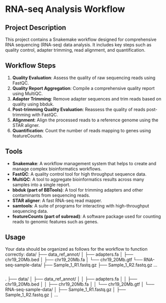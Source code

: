 # RNA-seq Analysis Workflow

## Project Description

This project contains a Snakemake workflow designed for comprehensive RNA sequencing (RNA-seq) data analysis. It includes key steps such as quality control, adapter trimming, read alignment, and quantification.

## Workflow Steps

1. **Quality Evaluation**: Assess the quality of raw sequencing reads using FastQC.
2. **Quality Report Aggregation**: Compile a comprehensive quality report using MultiQC.
3. **Adapter Trimming**: Remove adapter sequences and trim reads based on quality using bbduk.
4. **Post-trimming Quality Evaluation**: Reassess the quality of reads post-trimming with FastQC.
5. **Alignment**: Align the processed reads to a reference genome using the STAR aligner.
6. **Quantification**: Count the number of reads mapping to genes using featureCounts.

## Tools

- **Snakemake**: A workflow management system that helps to create and manage complex bioinformatics workflows.
- **FastQC**: A quality control tool for high throughput sequence data.
- **MultiQC**: A tool to aggregate bioinformatics results across many samples into a single report.
- **bbduk (part of BBTools)**: A tool for trimming adapters and other contaminants from sequencing reads.
- **STAR aligner**: A fast RNA-seq read mapper.
- **samtools**: A suite of programs for interacting with high-throughput sequencing data.
- **featureCounts (part of subread)**: A software package used for counting reads to genomic features such as genes.

## Usage

Your data should be organized as follows for the workflow to function correctly:
data/
├── data_ref_annot/
│   ├── adapters.fa
│   ├── chr19_20Mb.bed
│   ├── chr19_20Mb.fa
│   └── chr19_20Mb.gtf
└── RNA-seq-sample-data/
    ├── Sample_1_R1.fastq.gz
    ├── Sample_1_R2.fastq.gz
    ...



```markdown
```
.
├── data/
│   ├── data_ref_annot/
│   │   ├── adapters.fa
│   │   ├── chr19_20Mb.bed
│   │   ├── chr19_20Mb.fa
│   │   └── chr19_20Mb.gtf
│   └── RNA-seq-sample-data/
│       ├── Sample_1_R1.fastq.gz
│       ├── Sample_1_R2.fastq.gz
│       ...
```
```
